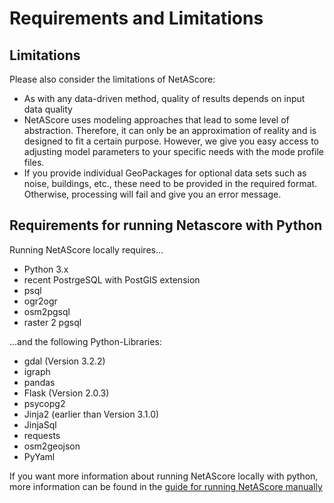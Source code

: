 # Requirements and Limitations
## Limitations

Please also consider the limitations of NetAScore:

- As with any data-driven method, quality of results depends on input data quality
- NetAScore uses modeling approaches that lead to some level of abstraction. Therefore, it can only be an approximation of reality and is designed to fit a certain purpose. However, we give you easy access to adjusting model parameters to your specific needs with the mode profile files.
- If you provide individual GeoPackages for optional data sets such as noise, buildings, etc., these need to be provided in the required format. Otherwise, processing will fail and give you an error message.

## Requirements for running Netascore with Python

Running NetAScore locally requires...

- Python 3.x
- recent PostrgeSQL with PostGIS extension
- psql
- ogr2ogr
- osm2pgsql
- raster 2 pgsql

...and the following Python-Libraries:

- gdal (Version 3.2.2)
- igraph
- pandas
- Flask (Version 2.0.3)
- psycopg2
- Jinja2 (earlier than Version 3.1.0)
- JinjaSql
- requests
- osm2geojson
- PyYaml

If you want more information about running NetAScore locally with python, more information can be found in the [guide for running NetAScore manually](Run-NetAScore-manually-with-Python)